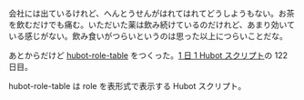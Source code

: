 会社には出ているけれど、へんとうせんがはれてはれてどうしようもない。お茶を飲むだけでも痛む。いただいた薬は飲み続けているのだけれど、あまり効いている感じがない。飲み食いがつらいというのは思った以上につらいことだな。

あとからだけど [hubot-role-table][gh:bouzuya/hubot-role-table] をつくった。[1 日 1 Hubot スクリプト][hubot-script-per-day]の 122 日目。

hubot-role-table は role を表形式で表示する Hubot スクリプト。

[gh:bouzuya/hubot-role-table]: https://github.com/bouzuya/hubot-role-table
[hubot-script-per-day]: https://blog.bouzuya.net/posts?tags=hubot-script-per-day
